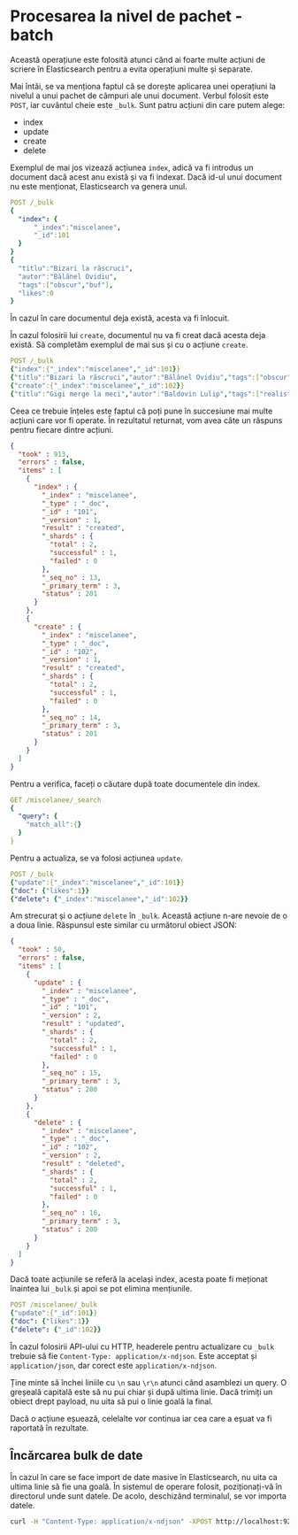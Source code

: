 # Procesarea la nivel de pachet - batch

Această operațiune este folosită atunci când ai foarte multe acțiuni de scriere în Elasticsearch pentru a evita operațiuni multe și separate.

Mai întâi, se va menționa faptul că se dorește aplicarea unei operațiuni la nivelul a unui pachet de câmpuri ale unui document. Verbul folosit este `POST`, iar cuvântul cheie este `_bulk`. Sunt patru acțiuni din care putem alege:

- index
- update
- create
- delete

Exemplul de mai jos vizează acțiunea `index`, adică va fi introdus un document dacă acest anu există și va fi indexat. Dacă id-ul unui document nu este menționat, Elasticsearch va genera unul.

```yaml
POST /_bulk
{
  "index": {
      "_index":"miscelanee",
      "_id":101
  }
}
{
  "titlu":"Bizari la răscruci",
  "autor":"Bălănel Ovidiu",
  "tags":["obscur","buf"],
  "likes":0
}
```
În cazul în care documentul deja există, acesta va fi înlocuit.

În cazul folosirii lui `create`, documentul nu va fi creat dacă acesta deja există. Să completăm exemplul de mai sus și cu o acțiune `create`.

```yaml
POST /_bulk
{"index":{"_index":"miscelanee","_id":101}}
{"titlu":"Bizari la răscruci","autor":"Bălănel Ovidiu","tags":["obscur","buf"],"likes":0}
{"create":{"_index":"miscelanee","_id":102}}
{"titlu":"Gigi merge la meci","autor":"Baldovin Lulip","tags":["realist","medieval"],"likes":0}
```

Ceea ce trebuie înțeles este faptul că poți pune în succesiune mai multe acțiuni care vor fi operate. În rezultatul returnat, vom avea câte un răspuns pentru fiecare dintre acțiuni.

```json
{
  "took" : 913,
  "errors" : false,
  "items" : [
    {
      "index" : {
        "_index" : "miscelanee",
        "_type" : "_doc",
        "_id" : "101",
        "_version" : 1,
        "result" : "created",
        "_shards" : {
          "total" : 2,
          "successful" : 1,
          "failed" : 0
        },
        "_seq_no" : 13,
        "_primary_term" : 3,
        "status" : 201
      }
    },
    {
      "create" : {
        "_index" : "miscelanee",
        "_type" : "_doc",
        "_id" : "102",
        "_version" : 1,
        "result" : "created",
        "_shards" : {
          "total" : 2,
          "successful" : 1,
          "failed" : 0
        },
        "_seq_no" : 14,
        "_primary_term" : 3,
        "status" : 201
      }
    }
  ]
}
```

Pentru a verifica, faceți o căutare după toate documentele din index.

```yaml
GET /miscelanee/_search
{
  "query": {
    "match_all":{}
  }
}
```

Pentru a actualiza, se va folosi acțiunea `update`.

```yaml
POST /_bulk
{"update":{"_index":"miscelanee","_id":101}}
{"doc": {"likes":1}}
{"delete": {"_index":"miscelanee","_id":102}}
```

Am strecurat și o acțiune `delete` în `_bulk`. Această acțiune n-are nevoie de o a doua linie. Răspunsul este similar cu următorul obiect JSON:

```json
{
  "took" : 50,
  "errors" : false,
  "items" : [
    {
      "update" : {
        "_index" : "miscelanee",
        "_type" : "_doc",
        "_id" : "101",
        "_version" : 2,
        "result" : "updated",
        "_shards" : {
          "total" : 2,
          "successful" : 1,
          "failed" : 0
        },
        "_seq_no" : 15,
        "_primary_term" : 3,
        "status" : 200
      }
    },
    {
      "delete" : {
        "_index" : "miscelanee",
        "_type" : "_doc",
        "_id" : "102",
        "_version" : 2,
        "result" : "deleted",
        "_shards" : {
          "total" : 2,
          "successful" : 1,
          "failed" : 0
        },
        "_seq_no" : 16,
        "_primary_term" : 3,
        "status" : 200
      }
    }
  ]
}
```

Dacă toate acțiunile se referă la același index, acesta poate fi meționat înaintea lui `_bulk` și apoi se pot elimina mențiunile.

```yaml
POST /miscelanee/_bulk
{"update":{"_id":101}}
{"doc": {"likes":1}}
{"delete": {"_id":102}}
```

În cazul folosirii API-ului cu HTTP, headerele pentru actualizare cu `_bulk` trebuie să fie `Content-Type: application/x-ndjson`. Este acceptat și `application/json`, dar corect este `application/x-ndjson`.

Ține minte să închei liniile cu `\n` sau `\r\n` atunci când asamblezi un query. O greșeală capitală este să nu pui chiar și după ultima linie. Dacă trimiți un obiect drept payload, nu uita să pui o linie goală la final.

Dacă o acțiune eșuează, celelalte vor continua iar cea care a eșuat va fi raportată în rezultate.

## Încărcarea bulk de date

În cazul în care se face import de date masive în Elasticsearch, nu uita ca ultima linie să fie una goală. În sistemul de operare folosit, poziționați-vă în directorul unde sunt datele. De acolo, deschizând terminalul, se vor importa datele.

```bash
curl -H "Content-Type: application/x-ndjson" -XPOST http://localhost:9200/nume_index/_bulk --data-binary "@fisier.json"
```
